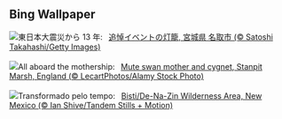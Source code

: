## Bing Wallpaper
![](https://www.bing.com/th?id=OHR.Earthquake2024_JA-JP2825640638_UHD.jpg&w=1000)東日本大震災から 13 年:&nbsp;&ensp;[追悼イベントの灯籠, 宮城県 名取市 (© Satoshi Takahashi/Getty Images)](https://www.bing.com/th?id=OHR.Earthquake2024_JA-JP2825640638_UHD.jpg)
<br><br/>
![](https://www.bing.com/th?id=OHR.MotheringSundayMuteSwan_EN-GB7947590349_UHD.jpg&w=1000)All aboard the mothership:&nbsp;&ensp;[Mute swan mother and cygnet, Stanpit Marsh, England (© LecartPhotos/Alamy Stock Photo)](https://www.bing.com/th?id=OHR.MotheringSundayMuteSwan_EN-GB7947590349_UHD.jpg)
<br><br/>
![](https://www.bing.com/th?id=OHR.BistiBlue_PT-BR3525071051_UHD.jpg&w=1000)Transformado pelo tempo:&nbsp;&ensp;[Bisti/De-Na-Zin Wilderness Area, New Mexico (© Ian Shive/Tandem Stills + Motion)](https://www.bing.com/th?id=OHR.BistiBlue_PT-BR3525071051_UHD.jpg)
<br><br/>
